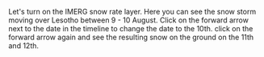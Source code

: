 <p>Let's turn on the IMERG snow rate layer. Here you can see the snow storm moving over Lesotho between 9 - 10 August. Click on the forward arrow next to the date in the timeline to change the date to the 10th. click on the forward arrow again and see the resulting snow on the ground on the 11th and 12th.</p>
